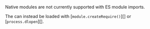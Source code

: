 
Native modules are not currently supported with ES module imports.

The can instead be loaded with [`module.createRequire()`][] or
[`process.dlopen`][].

